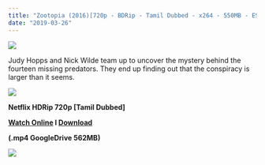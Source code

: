 ```yaml
---
title: "Zootopia (2016)[720p - BDRip - Tamil Dubbed - x264 - 550MB - ESubs]"
date: "2019-03-26"
---
```


[![](https://1.bp.blogspot.com/-S_Id1VEzcv4/XJniCVrHE2I/AAAAAAAAAUM/4CYYuXAxPJUGEcMaIvXiYyCmVFUkXkW9ACLcBGAs/s640/https___blogs-images.forbes.com_scottmendelson_files_2016_03_zootopiaposter1.jpg)](https://1.bp.blogspot.com/-S_Id1VEzcv4/XJniCVrHE2I/AAAAAAAAAUM/4CYYuXAxPJUGEcMaIvXiYyCmVFUkXkW9ACLcBGAs/s1600/https___blogs-images.forbes.com_scottmendelson_files_2016_03_zootopiaposter1.jpg)

Judy Hopps and Nick Wilde team up to uncover the mystery behind the fourteen missing predators. They end up finding out that the conspiracy is larger than it seems.

[![](https://2.bp.blogspot.com/-fai1ZuUwnbA/XIjy2aT4irI/AAAAAAAAANw/WFW0YRK47_8GLAt3pPBSzBk0GJA6Mk5fgCPcBGAYYCw/s1600/torrborder.gif)](https://2.bp.blogspot.com/-fai1ZuUwnbA/XIjy2aT4irI/AAAAAAAAANw/WFW0YRK47_8GLAt3pPBSzBk0GJA6Mk5fgCPcBGAYYCw/s1600/torrborder.gif)

**Netflix HDRip 720p \[Tamil Dubbed\]**

**[Watch Online](https://toonnetworktamilvideos.blogspot.com/p/blog-page_26.html) I [Download](https://drive.google.com/file/d/1YhVb-3hsbFq7wLLn_dTYPFteeUJSLAVo/preview)**

**(.mp4 GoogleDrive 562MB)**

![](https://2.bp.blogspot.com/-fai1ZuUwnbA/XIjy2aT4irI/AAAAAAAAANw/WFW0YRK47_8GLAt3pPBSzBk0GJA6Mk5fgCPcBGAYYCw/s1600/torrborder.gif)
